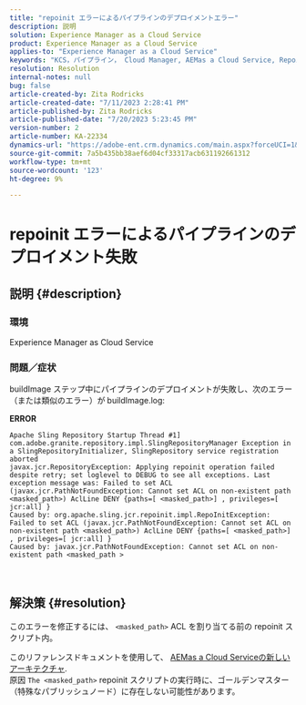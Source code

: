 ```yaml
---
title: "repoinit エラーによるパイプラインのデプロイメントエラー"
description: 説明
solution: Experience Manager as a Cloud Service
product: Experience Manager as a Cloud Service
applies-to: "Experience Manager as a Cloud Service"
keywords: "KCS，パイプライン， Cloud Manager, AEMas a Cloud Service, Repoinit エラー"
resolution: Resolution
internal-notes: null
bug: false
article-created-by: Zita Rodricks
article-created-date: "7/11/2023 2:28:41 PM"
article-published-by: Zita Rodricks
article-published-date: "7/20/2023 5:23:45 PM"
version-number: 2
article-number: KA-22334
dynamics-url: "https://adobe-ent.crm.dynamics.com/main.aspx?forceUCI=1&pagetype=entityrecord&etn=knowledgearticle&id=03cc2338-f71f-ee11-9cbe-6045bd006239"
source-git-commit: 7a5b435bb38aef6d04cf33317acb631192661312
workflow-type: tm+mt
source-wordcount: '123'
ht-degree: 9%

---
```


# repoinit エラーによるパイプラインのデプロイメント失敗

## 説明 {#description}


### 環境

Experience Manager as Cloud Service

### 問題／症状

buildImage ステップ中にパイプラインのデプロイメントが失敗し、次のエラー（または類似のエラー）が<b> </b>buildImage.log:

<b>ERROR</b>


```
Apache Sling Repository Startup Thread #1]  com.adobe.granite.repository.impl.SlingRepositoryManager Exception in a SlingRepositoryInitializer, SlingRepository service registration aborted
javax.jcr.RepositoryException: Applying repoinit operation failed despite retry; set loglevel to DEBUG to see all exceptions. Last exception message was: Failed to set ACL (javax.jcr.PathNotFoundException: Cannot set ACL on non-existent path <masked_path>) AclLine DENY {paths=[ <masked_path>] , privileges=[ jcr:all] }
Caused by: org.apache.sling.jcr.repoinit.impl.RepoInitException: Failed to set ACL (javax.jcr.PathNotFoundException: Cannot set ACL on non-existent path <masked_path>) AclLine DENY {paths=[ <masked_path>] , privileges=[ jcr:all] }
Caused by: javax.jcr.PathNotFoundException: Cannot set ACL on non-existent path <masked_path >
```



` `
` `


## 解決策 {#resolution}


このエラーを修正するには、 `<masked_path>` ACL を割り当てる前の repoinit スクリプト内。

このリファレンスドキュメントを使用して、 [AEMas a Cloud Serviceの新しいアーキテクチャ](https://experienceleague.adobe.com/docs/experience-manager-cloud-service/content/overview/architecture.html?lang=en#key-evolutions:~:text=publish%20nodes.%20The-,golden%20master,-is%20a%20specialized).
<br>原因
`The <masked_path>` repoinit スクリプトの実行時に、ゴールデンマスター（特殊なパブリッシュノード）に存在しない可能性があります。<br>


